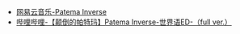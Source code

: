 - [网易云音乐-Patema Inverse](https://music.163.com/#/song?id=28457989)
- [哔哩哔哩-【颠倒的帕特玛】Patema Inverse-世界语ED-（full ver.）](https://www.bilibili.com/video/BV1mv411q7VD)
